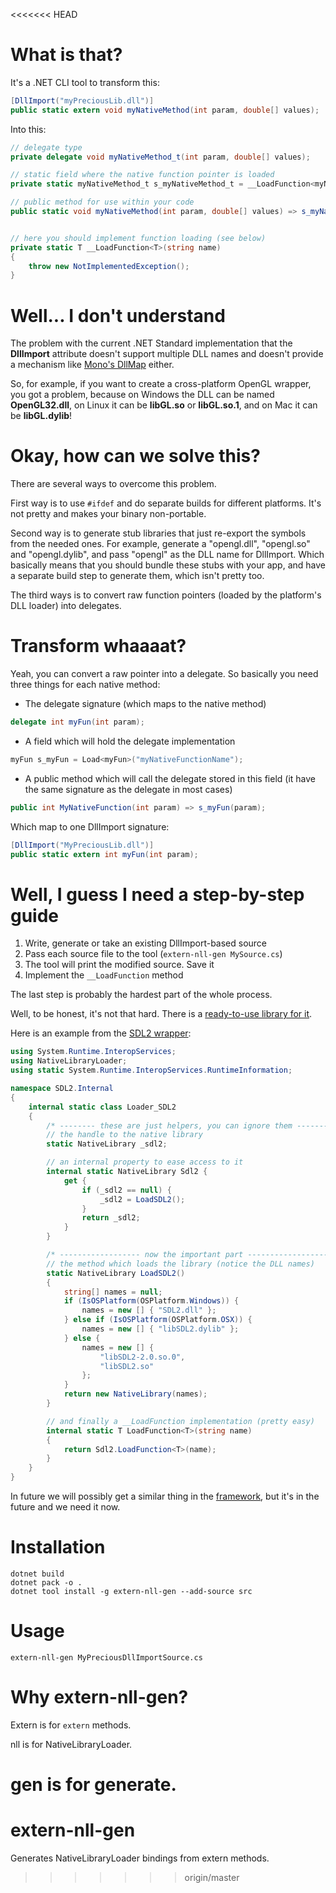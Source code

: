 <<<<<<< HEAD
# What is that?
It's a .NET CLI tool to transform this:
```csharp
[DllImport("myPreciousLib.dll")]
public static extern void myNativeMethod(int param, double[] values);
```
Into this:
```csharp
// delegate type
private delegate void myNativeMethod_t(int param, double[] values);

// static field where the native function pointer is loaded
private static myNativeMethod_t s_myNativeMethod_t = __LoadFunction<myNativeMethod_t>("myNativeMethod");

// public method for use within your code
public static void myNativeMethod(int param, double[] values) => s_myNativeMethod_t(param, values);


// here you should implement function loading (see below)
private static T __LoadFunction<T>(string name)
{
    throw new NotImplementedException();
}
```

# Well... I don't understand
The problem with the current .NET Standard implementation that the **DllImport** attribute doesn't support multiple DLL names and doesn't provide a mechanism like [Mono's DllMap](https://www.mono-project.com/docs/advanced/pinvoke/dllmap/) either.

So, for example, if you want to create a cross-platform OpenGL wrapper, you got a problem, because on Windows the DLL can be named **OpenGL32.dll**, on Linux it can be **libGL.so** or **libGL.so.1**, and on Mac it can be **libGL.dylib**!

# Okay, how can we solve this?
There are several ways to overcome this problem.

First way is to use ``#ifdef`` and do separate builds for different platforms. It's not pretty and makes your binary non-portable.

Second way is to generate stub libraries that just re-export the symbols from the needed ones. For example, generate a "opengl.dll", "opengl.so" and "opengl.dylib", and pass "opengl" as the DLL name for DllImport.
Which basically means that you should bundle these stubs with your app, and have a separate build step to generate them, which isn't pretty too.

The third ways is to convert raw function pointers (loaded by the platform's DLL loader) into delegates.

# Transform whaaaat?
Yeah, you can convert a raw pointer into a delegate.
So basically you need three things for each native method:
- The delegate signature (which maps to the native method)
```csharp
delegate int myFun(int param);
```
- A field which will hold the delegate implementation
```csharp
myFun s_myFun = Load<myFun>("myNativeFunctionName");
```
- A public method which will call the delegate stored in this field (it have the same signature as the delegate in most cases)
```csharp
public int MyNativeFunction(int param) => s_myFun(param);
```

Which map to one DllImport signature:
```csharp
[DllImport("MyPreciousLib.dll")]
public static extern int myFun(int param);
```

# Well, I guess I need a step-by-step guide 
1. Write, generate or take an existing DllImport-based source
2. Pass each source file to the tool (``extern-nll-gen MySource.cs``)
3. The tool will print the modified source. Save it
4. Implement the ``__LoadFunction`` method

The last step is probably the hardest part of the whole process.

Well, to be honest, it's not that hard. There is a [ready-to-use library for it]().

Here is an example from the [SDL2 wrapper](https://github.com/project-grove/SDL2.NETCore):
```csharp
using System.Runtime.InteropServices;
using NativeLibraryLoader;
using static System.Runtime.InteropServices.RuntimeInformation;

namespace SDL2.Internal
{
    internal static class Loader_SDL2
    {
        /* -------- these are just helpers, you can ignore them -------- */
        // the handle to the native library
        static NativeLibrary _sdl2;        

        // an internal property to ease access to it
        internal static NativeLibrary Sdl2 {
            get {
                if (_sdl2 == null) {
                    _sdl2 = LoadSDL2();
                }
                return _sdl2;
            }
        }

        /* ------------------ now the important part ------------------ */
        // the method which loads the library (notice the DLL names)
        static NativeLibrary LoadSDL2()
        {
            string[] names = null;
            if (IsOSPlatform(OSPlatform.Windows)) {
                names = new [] { "SDL2.dll" };
            } else if (IsOSPlatform(OSPlatform.OSX)) {
                names = new [] { "libSDL2.dylib" };
            } else {
                names = new [] {
                    "libSDL2-2.0.so.0",
                    "libSDL2.so"
                };
            }
            return new NativeLibrary(names);
        }

        // and finally a __LoadFunction implementation (pretty easy)
        internal static T LoadFunction<T>(string name)
        {
            return Sdl2.LoadFunction<T>(name);
        }
    }
}
```


In future we will possibly get a similar thing in the [framework](https://github.com/dotnet/corefx/issues/32015), but it's in the future and we need it now.

# Installation
```
dotnet build
dotnet pack -o .
dotnet tool install -g extern-nll-gen --add-source src
```

# Usage
```
extern-nll-gen MyPreciousDllImportSource.cs
```

# Why extern-nll-gen?
Extern is for ``extern`` methods.

nll is for NativeLibraryLoader.

gen is for generate.
=======
# extern-nll-gen
Generates NativeLibraryLoader bindings from extern methods.
>>>>>>> origin/master
